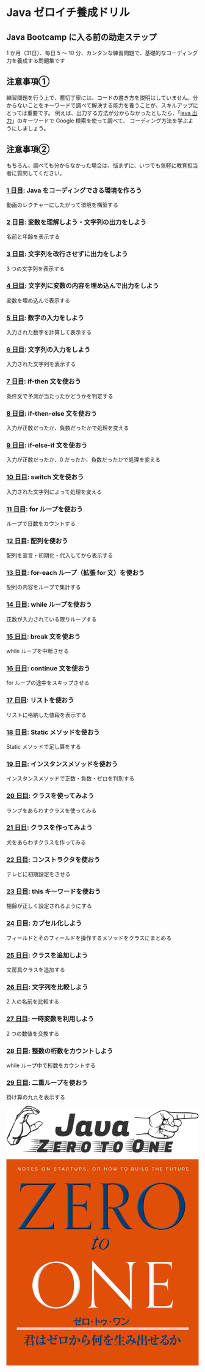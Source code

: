 # Java ゼロイチ養成ドリル

## Java Bootcamp に入る前の助走ステップ

1 か月（31日）、毎日 5 ～ 10 分、カンタンな練習問題で、基礎的なコーディング力を養成する問題集です

## 注意事項①  

練習問題を行う上で、懇切丁寧には、コードの書き方を説明はしていません。分からないことをキーワードで調べて解決する能力を養うことが、スキルアップにとっては重要です。
例えば、出力する方法が分からなかったとしたら、「[java 出力](https://www.google.com/search?q=java+出力)」のキーワードで Google 検索を使って調べて、
コーディング方法を学ぶようにしましょう。

## 注意事項②  

もちろん、調べても分からなかった場合は、悩まずに、いつでも気軽に教育担当者に質問してください。

### [1 日目](./day01): Java をコーディングできる環境を作ろう
動画のレクチャーにしたがって環境を構築する

### [2 日目](./day02): 変数を理解しよう・文字列の出力をしよう
名前と年齢を表示する

### [3 日目](./day03): 文字列を改行させずに出力をしよう
3 つの文字列を表示する

### [4 日目](./day04): 文字列に変数の内容を埋め込んで出力をしよう
変数を埋め込んで表示する

### [5 日目](./day05): 数字の入力をしよう
入力された数字を計算して表示する

### [6 日目](./day06): 文字列の入力をしよう
入力された文字列を表示する

### [7 日目](./day07): if-then 文を使おう
条件文で予測が当たったかどうかを判定する

### [8 日目](./day08): if-then-else 文を使おう
入力が正数だったか、負数だったかで処理を変える

### [9 日目](./day09): if-else-if 文を使おう
入力が正数だったか、0 だったか、負数だったかで処理を変える

### [10 日目](./day10): switch 文を使おう
入力された文字列によって処理を変える

### [11 日目](./day11): for ループを使おう
ループで日数をカウントする

### [12 日目](./day12): 配列を使おう
配列を宣言・初期化・代入してから表示する

### [13 日目](./day13): for-each ループ（拡張 for 文）を使おう
配列の内容をループで集計する

### [14 日目](./day14): while ループを使おう
正数が入力されている限りループする

### [15 日目](./day15): break 文を使おう
while ループを中断させる

### [16 日目](./day16): continue 文を使おう
for ループの途中をスキップさせる

### [17 日目](./day17): リストを使おう
リストに格納した値段を表示する

### [18 日目](./day18): Static メソッドを使おう
Static メソッドで足し算をする

### [19 日目](./day19): インスタンスメソッドを使おう
インスタンスメソッドで正数・負数・ゼロを判別する

### [20 日目](./day20): クラスを使ってみよう
ランプをあらわすクラスを使ってみる

### [21 日目](./day21): クラスを作ってみよう
犬をあらわすクラスを作ってみる

### [22 日目](./day22): コンストラクタを使おう
テレビに初期設定をさせる

### [23 日目](./day23): this キーワードを使おう
樹齢が正しく設定されるようにする

### [24 日目](./day24): カプセル化しよう
フィールドとそのフィールドを操作するメソッドをクラスにまとめる

### [25 日目](./day25): クラスを追加しよう
文房具クラスを追加する

### [26 日目](./day26): 文字列を比較しよう
2 人の名前を比較する

### [27 日目](./day27): 一時変数を利用しよう
2 つの数値を交換する

### [28 日目](./day28): 整数の桁数をカウントしよう
while ループ中で桁数をカウントする

### [29 日目](./day29): 二重ループを使おう
掛け算の九九を表示する

![](./java-zero-to-one-logo.svg)

![](./zero_to_one.jpg)
